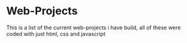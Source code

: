 # Web-Projects
This is a list of the current web-projects i have build, all of these were coded with just html, css and javascript
